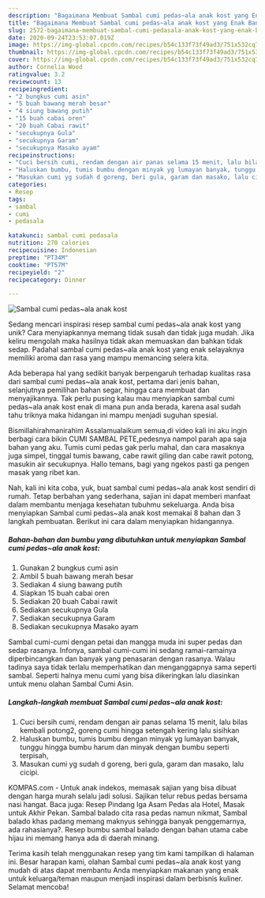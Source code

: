 ```yaml
---
description: "Bagaimana Membuat Sambal cumi pedas~ala anak kost yang Enak Banget"
title: "Bagaimana Membuat Sambal cumi pedas~ala anak kost yang Enak Banget"
slug: 2572-bagaimana-membuat-sambal-cumi-pedasala-anak-kost-yang-enak-banget
date: 2020-09-24T23:53:07.019Z
image: https://img-global.cpcdn.com/recipes/b54c133f73f49ad3/751x532cq70/sambal-cumi-pedasala-anak-kost-foto-resep-utama.jpg
thumbnail: https://img-global.cpcdn.com/recipes/b54c133f73f49ad3/751x532cq70/sambal-cumi-pedasala-anak-kost-foto-resep-utama.jpg
cover: https://img-global.cpcdn.com/recipes/b54c133f73f49ad3/751x532cq70/sambal-cumi-pedasala-anak-kost-foto-resep-utama.jpg
author: Cornelia Wood
ratingvalue: 3.2
reviewcount: 13
recipeingredient:
- "2 bungkus cumi asin"
- "5 buah bawang merah besar"
- "4 siung bawang putih"
- "15 buah cabai oren"
- "20 buah Cabai rawit"
- "secukupnya Gula"
- "secukupnya Garam"
- "secukupnya Masako ayam"
recipeinstructions:
- "Cuci bersih cumi, rendam dengan air panas selama 15 menit, lalu bilas kembali potong2, goreng cumi hingga setengah kering lalu sisihkan"
- "Haluskan bumbu, tumis bumbu dengan minyak yg lumayan banyak, tunggu hingga bumbu harum dan minyak dengan bumbu seperti terpisah,"
- "Masukan cumi yg sudah d goreng, beri gula, garam dan masako, lalu cicipi."
categories:
- Resep
tags:
- sambal
- cumi
- pedasala

katakunci: sambal cumi pedasala 
nutrition: 270 calories
recipecuisine: Indonesian
preptime: "PT34M"
cooktime: "PT57M"
recipeyield: "2"
recipecategory: Dinner

---
```



![Sambal cumi pedas~ala anak kost](https://img-global.cpcdn.com/recipes/b54c133f73f49ad3/751x532cq70/sambal-cumi-pedasala-anak-kost-foto-resep-utama.jpg)

Sedang mencari inspirasi resep sambal cumi pedas~ala anak kost yang unik? Cara menyiapkannya memang tidak susah dan tidak juga mudah. Jika keliru mengolah maka hasilnya tidak akan memuaskan dan bahkan tidak sedap. Padahal sambal cumi pedas~ala anak kost yang enak selayaknya memiliki aroma dan rasa yang mampu memancing selera kita.

Ada beberapa hal yang sedikit banyak berpengaruh terhadap kualitas rasa dari sambal cumi pedas~ala anak kost, pertama dari jenis bahan, selanjutnya pemilihan bahan segar, hingga cara membuat dan menyajikannya. Tak perlu pusing kalau mau menyiapkan sambal cumi pedas~ala anak kost enak di mana pun anda berada, karena asal sudah tahu triknya maka hidangan ini mampu menjadi suguhan spesial.

Bismillahirahmanirahim Assalamualaikum semua,di video kali ini aku ingin berbagi cara bikin CUMI SAMBAL PETE,pedesnya nampol parah apa saja bahan yang aku. Tumis cumi pedas gak perlu mahal, dan cara masaknya juga simpel, tinggal tumis bawang, cabe rawit giling dan cabe rawit potong, masukin air secukupnya. Hallo temans, bagi yang ngekos pasti ga pengen masak yang ribet kan.


Nah, kali ini kita coba, yuk, buat sambal cumi pedas~ala anak kost sendiri di rumah. Tetap berbahan yang sederhana, sajian ini dapat memberi manfaat dalam membantu menjaga kesehatan tubuhmu sekeluarga. Anda bisa menyiapkan Sambal cumi pedas~ala anak kost memakai 8 bahan dan 3 langkah pembuatan. Berikut ini cara dalam menyiapkan hidangannya.

<!--inarticleads1-->

##### Bahan-bahan dan bumbu yang dibutuhkan untuk menyiapkan Sambal cumi pedas~ala anak kost:

1. Gunakan 2 bungkus cumi asin
1. Ambil 5 buah bawang merah besar
1. Sediakan 4 siung bawang putih
1. Siapkan 15 buah cabai oren
1. Sediakan 20 buah Cabai rawit
1. Sediakan secukupnya Gula
1. Sediakan secukupnya Garam
1. Sediakan secukupnya Masako ayam


Sambal cumi-cumi dengan petai dan mangga muda ini super pedas dan sedap rasanya. Infonya, sambal cumi-cumi ini sedang ramai-ramainya diperbincangkan dan banyak yang penasaran dengan rasanya. Walau tadinya saya tidak terlalu memperhatikan dan menganggapnya sama seperti sambal. Seperti halnya menu cumi yang bisa dikeringkan lalu diasinkan untuk menu olahan Sambal Cumi Asin. 

<!--inarticleads2-->

##### Langkah-langkah membuat Sambal cumi pedas~ala anak kost:

1. Cuci bersih cumi, rendam dengan air panas selama 15 menit, lalu bilas kembali potong2, goreng cumi hingga setengah kering lalu sisihkan
1. Haluskan bumbu, tumis bumbu dengan minyak yg lumayan banyak, tunggu hingga bumbu harum dan minyak dengan bumbu seperti terpisah,
1. Masukan cumi yg sudah d goreng, beri gula, garam dan masako, lalu cicipi.


KOMPAS.com - Untuk anak indekos, memasak sajian yang bisa dibuat dengan harga murah selalu jadi solusi. Sajikan telur rebus pedas bersama nasi hangat. Baca juga: Resep Pindang Iga Asam Pedas ala Hotel, Masak untuk Akhir Pekan. Sambal balado cita rasa pedas namun nikmat, Sambal balado khas padang memang maknyus sehingga banyak penggemarnya, ada rahasianya?. Resep bumbu sambal balado dengan bahan utama cabe hijau ini memang hanya ada di daerah minang. 

Terima kasih telah menggunakan resep yang tim kami tampilkan di halaman ini. Besar harapan kami, olahan Sambal cumi pedas~ala anak kost yang mudah di atas dapat membantu Anda menyiapkan makanan yang enak untuk keluarga/teman maupun menjadi inspirasi dalam berbisnis kuliner. Selamat mencoba!
